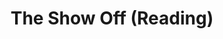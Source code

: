 ---
title: The Show Off (Reading)
year: 1925
opening_date: 
closing_date: 
layout: productions
image:
image_caption:
image_credit:
playbill:
category:
Theatre: Theatre Jacksonville
cast:
  Rogers: Charles McKinnon
  Aubrey Piper: Dr. Lynwood Evans
  Father: John A. Hall
  Gill: Lorenzo Baldwin
  Frank Hylan: Lucien Boggs
  Mother: Margaret Somerville
  Clara: Mrs. Charles T. Paxon
  Amy: Mrs. Francis M. Holt
  Joe: R. Swinnerton
crew:
  Stage Directions: Mrs. Fred Mullikin
external_links:
---